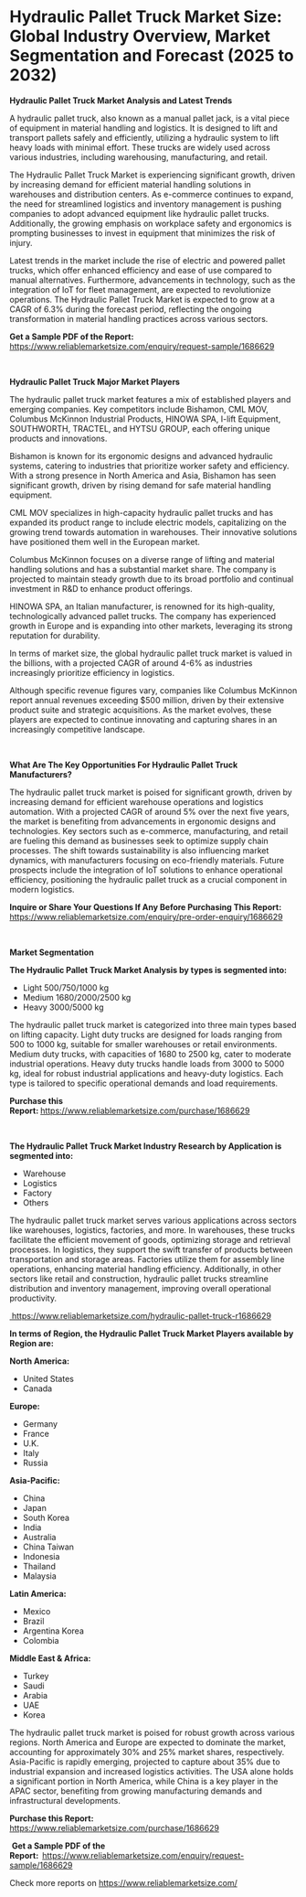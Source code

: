 <p><h1>Hydraulic Pallet Truck Market Size: Global Industry Overview, Market Segmentation and Forecast (2025 to 2032)</h1></p><p><strong>Hydraulic Pallet Truck Market Analysis and Latest Trends</strong></p>
<p><p>A hydraulic pallet truck, also known as a manual pallet jack, is a vital piece of equipment in material handling and logistics. It is designed to lift and transport pallets safely and efficiently, utilizing a hydraulic system to lift heavy loads with minimal effort. These trucks are widely used across various industries, including warehousing, manufacturing, and retail.</p><p>The Hydraulic Pallet Truck Market is experiencing significant growth, driven by increasing demand for efficient material handling solutions in warehouses and distribution centers. As e-commerce continues to expand, the need for streamlined logistics and inventory management is pushing companies to adopt advanced equipment like hydraulic pallet trucks. Additionally, the growing emphasis on workplace safety and ergonomics is prompting businesses to invest in equipment that minimizes the risk of injury.</p><p>Latest trends in the market include the rise of electric and powered pallet trucks, which offer enhanced efficiency and ease of use compared to manual alternatives. Furthermore, advancements in technology, such as the integration of IoT for fleet management, are expected to revolutionize operations. The Hydraulic Pallet Truck Market is expected to grow at a CAGR of 6.3% during the forecast period, reflecting the ongoing transformation in material handling practices across various sectors.</p></p>
<p><strong>Get a Sample PDF of the Report:&nbsp;</strong> <a href="https://www.reliablemarketsize.com/enquiry/request-sample/1686629?utm_campaign=2444&utm_medium=2&utm_source=Github&utm_content=ia&utm_term=26032025&utm_id=hydraulic-pallet-truck">https://www.reliablemarketsize.com/enquiry/request-sample/1686629</a></p>
<p>&nbsp;</p>
<p><strong>Hydraulic Pallet Truck Major Market Players</strong></p>
<p><p>The hydraulic pallet truck market features a mix of established players and emerging companies. Key competitors include Bishamon, CML MOV, Columbus McKinnon Industrial Products, HINOWA SPA, I-lift Equipment, SOUTHWORTH, TRACTEL, and HYTSU GROUP, each offering unique products and innovations.</p><p>Bishamon is known for its ergonomic designs and advanced hydraulic systems, catering to industries that prioritize worker safety and efficiency. With a strong presence in North America and Asia, Bishamon has seen significant growth, driven by rising demand for safe material handling equipment.</p><p>CML MOV specializes in high-capacity hydraulic pallet trucks and has expanded its product range to include electric models, capitalizing on the growing trend towards automation in warehouses. Their innovative solutions have positioned them well in the European market.</p><p>Columbus McKinnon focuses on a diverse range of lifting and material handling solutions and has a substantial market share. The company is projected to maintain steady growth due to its broad portfolio and continual investment in R&D to enhance product offerings.</p><p>HINOWA SPA, an Italian manufacturer, is renowned for its high-quality, technologically advanced pallet trucks. The company has experienced growth in Europe and is expanding into other markets, leveraging its strong reputation for durability.</p><p>In terms of market size, the global hydraulic pallet truck market is valued in the billions, with a projected CAGR of around 4-6% as industries increasingly prioritize efficiency in logistics. </p><p>Although specific revenue figures vary, companies like Columbus McKinnon report annual revenues exceeding $500 million, driven by their extensive product suite and strategic acquisitions. As the market evolves, these players are expected to continue innovating and capturing shares in an increasingly competitive landscape.</p></p>
<p>&nbsp;</p>
<p><strong>What Are The Key Opportunities For Hydraulic Pallet Truck Manufacturers?</strong></p>
<p><p>The hydraulic pallet truck market is poised for significant growth, driven by increasing demand for efficient warehouse operations and logistics automation. With a projected CAGR of around 5% over the next five years, the market is benefiting from advancements in ergonomic designs and technologies. Key sectors such as e-commerce, manufacturing, and retail are fueling this demand as businesses seek to optimize supply chain processes. The shift towards sustainability is also influencing market dynamics, with manufacturers focusing on eco-friendly materials. Future prospects include the integration of IoT solutions to enhance operational efficiency, positioning the hydraulic pallet truck as a crucial component in modern logistics.</p></p>
<p><strong>Inquire or Share Your Questions If Any Before Purchasing This Report:</strong> <a href="https://www.reliablemarketsize.com/enquiry/pre-order-enquiry/1686629?utm_campaign=2444&utm_medium=2&utm_source=Github&utm_content=ia&utm_term=26032025&utm_id=hydraulic-pallet-truck">https://www.reliablemarketsize.com/enquiry/pre-order-enquiry/1686629</a></p>
<p>&nbsp;</p>
<p><strong>Market Segmentation</strong></p>
<p><strong>The Hydraulic Pallet Truck Market Analysis by types is segmented into:</strong></p>
<p><ul><li>Light 500/750/1000 kg</li><li>Medium 1680/2000/2500 kg</li><li>Heavy 3000/5000 kg</li></ul></p>
<p><p>The hydraulic pallet truck market is categorized into three main types based on lifting capacity. Light duty trucks are designed for loads ranging from 500 to 1000 kg, suitable for smaller warehouses or retail environments. Medium duty trucks, with capacities of 1680 to 2500 kg, cater to moderate industrial operations. Heavy duty trucks handle loads from 3000 to 5000 kg, ideal for robust industrial applications and heavy-duty logistics. Each type is tailored to specific operational demands and load requirements.</p></p>
<p><strong>Purchase this Report:&nbsp;</strong><a href="https://www.reliablemarketsize.com/purchase/1686629?utm_campaign=2444&utm_medium=2&utm_source=Github&utm_content=ia&utm_term=26032025&utm_id=hydraulic-pallet-truck">https://www.reliablemarketsize.com/purchase/1686629</a></p>
<p>&nbsp;</p>
<p><strong>The Hydraulic Pallet Truck Market Industry Research by Application is segmented into:</strong></p>
<p><ul><li>Warehouse</li><li>Logistics</li><li>Factory</li><li>Others</li></ul></p>
<p><p>The hydraulic pallet truck market serves various applications across sectors like warehouses, logistics, factories, and more. In warehouses, these trucks facilitate the efficient movement of goods, optimizing storage and retrieval processes. In logistics, they support the swift transfer of products between transportation and storage areas. Factories utilize them for assembly line operations, enhancing material handling efficiency. Additionally, in other sectors like retail and construction, hydraulic pallet trucks streamline distribution and inventory management, improving overall operational productivity.</p></p>
<p><a href="https://www.reliablemarketsize.com/hydraulic-pallet-truck-r1686629?utm_campaign=2444&utm_medium=2&utm_source=Github&utm_content=ia&utm_term=26032025&utm_id=hydraulic-pallet-truck">&nbsp;https://www.reliablemarketsize.com/hydraulic-pallet-truck-r1686629</a></p>
<p><strong>In terms of Region, the Hydraulic Pallet Truck Market Players available by Region are:</strong></p>
<p>
    <p> <strong> North America: </strong>
        <ul>
            <li>United States</li>
            <li>Canada</li>
        </ul>
        </p> 
    <p> <strong> Europe: </strong>
        <ul>
            <li>Germany</li>
            <li>France</li>
            <li>U.K.</li>
            <li>Italy</li>
            <li>Russia</li>
        </ul>
        </p> 
    <p> <strong> Asia-Pacific: </strong>
        <ul>
            <li>China</li>
            <li>Japan</li>
            <li>South Korea</li>
            <li>India</li>
            <li>Australia</li>
            <li>China Taiwan</li>
            <li>Indonesia</li>
            <li>Thailand</li>
            <li>Malaysia</li>
        </ul>
        </p> 
    <p> <strong> Latin America: </strong>
        <ul>
            <li>Mexico</li>
            <li>Brazil</li>
            <li>Argentina Korea</li>
            <li>Colombia</li>
        </ul>
        </p> 
    <p> <strong> Middle East & Africa: </strong>
        <ul>
            <li>Turkey</li>
            <li>Saudi</li>
            <li>Arabia</li>
            <li>UAE</li>
            <li>Korea</li>
        </ul>
    </p>
    </p>
<p><p>The hydraulic pallet truck market is poised for robust growth across various regions. North America and Europe are expected to dominate the market, accounting for approximately 30% and 25% market shares, respectively. Asia-Pacific is rapidly emerging, projected to capture about 35% due to industrial expansion and increased logistics activities. The USA alone holds a significant portion in North America, while China is a key player in the APAC sector, benefiting from growing manufacturing demands and infrastructural developments.</p></p>
<p><strong>Purchase this Report: </strong><a href="https://www.reliablemarketsize.com/purchase/1686629?utm_campaign=2444&utm_medium=2&utm_source=Github&utm_content=ia&utm_term=26032025&utm_id=hydraulic-pallet-truck">https://www.reliablemarketsize.com/purchase/1686629</a></p>
<p>&nbsp;<strong>Get a Sample PDF of the Report:&nbsp;&nbsp;</strong><a href="https://www.reliablemarketsize.com/enquiry/request-sample/1686629?utm_campaign=2444&utm_medium=2&utm_source=Github&utm_content=ia&utm_term=26032025&utm_id=hydraulic-pallet-truck">https://www.reliablemarketsize.com/enquiry/request-sample/1686629</a></p>
<p><strong></strong></p>
<p>Check more reports on <a href="https://www.reliablemarketsize.com/?utm_campaign=2444&utm_medium=2&utm_source=Github&utm_content=ia&utm_term=26032025&utm_id=hydraulic-pallet-truck">https://www.reliablemarketsize.com/</a></p>